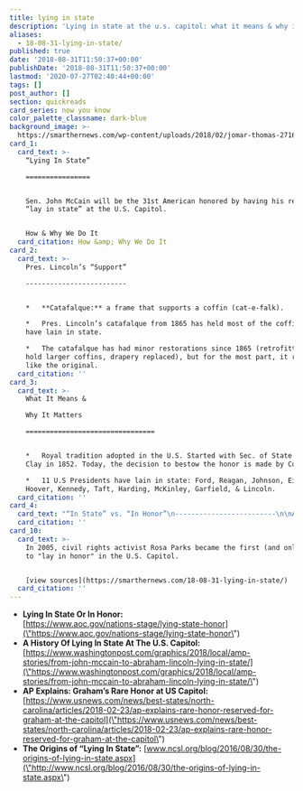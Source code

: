 ```yaml
---
title: lying in state
description: 'Lying in state at the u.s. capitol: what it means & why it matters'
aliases:
  - 18-08-31-lying-in-state/
published: true
date: '2018-08-31T11:50:37+00:00'
publishDate: '2018-08-31T11:50:37+00:00'
lastmod: '2020-07-27T02:40:44+00:00'
tags: []
post_author: []
section: quickreads
card_series: now you know
color_palette_classname: dark-blue
background_image: >-
  https://smarthernews.com/wp-content/uploads/2018/02/jomar-thomas-271602-1-360x360.jpg
card_1:
  card_text: >-
    “Lying In State”

    ================


    Sen. John McCain will be the 31st American honored by having his remains
    “lay in state” at the U.S. Capitol.


    How & Why We Do It
  card_citation: How &amp; Why We Do It
card_2:
  card_text: >-
    Pres. Lincoln’s “Support”

    -------------------------


    *   **Catafalque:** a frame that supports a coffin (cat-e-falk).

    *   Pres. Lincoln’s catafalque from 1865 has held most of the coffins that
    have lain in state.

    *   The catafalque has had minor restorations since 1865 (retrofitted to
    hold larger coffins, drapery replaced), but for the most part, it remains
    like the original.
  card_citation: ''
card_3:
  card_text: >-
    What It Means &  

    Why It Matters

    ================================


    *   Royal tradition adopted in the U.S. Started with Sec. of State Henry
    Clay in 1852. Today, the decision to bestow the honor is made by Congress.

    *   11 U.S Presidents have lain in state: Ford, Reagan, Johnson, Eisenhower,
    Hoover, Kennedy, Taft, Harding, McKinley, Garfield, & Lincoln.
  card_citation: ''
card_4:
  card_text: "“In State” vs. “In Honor”\n-------------------------\n\nAverage citizens cannot **“lay in state”** as that honor is reserved for\_**gov’t & military** officials.\n\nHowever, **eminent private citizens** may **“lay in honor.”**\n\nTo date, only four have received the honor, including Rev. Billy Graham & two police officers killed during an attack on the U.S. Capitol."
  card_citation: ''
card_10:
  card_text: >-
    In 2005, civil rights activist Rosa Parks became the first (and only) woman
    to "lay in honor" in the U.S. Capitol.


    [view sources](https://smarthernews.com/18-08-31-lying-in-state/)
  card_citation: ''
---
```

*   **Lying In State Or In Honor:**  
    [https://www.aoc.gov/nations-stage/lying-state-honor](\"https://www.aoc.gov/nations-stage/lying-state-honor\")
*   **A History Of Lying In State At The U.S. Capitol:** [https://www.washingtonpost.com/graphics/2018/local/amp-stories/from-john-mccain-to-abraham-lincoln-lying-in-state/](\"https://www.washingtonpost.com/graphics/2018/local/amp-stories/from-john-mccain-to-abraham-lincoln-lying-in-state/\")
*   **AP Explains: Graham’s Rare Honor at US Capitol:**  
    [https://www.usnews.com/news/best-states/north-carolina/articles/2018-02-23/ap-explains-rare-honor-reserved-for-graham-at-the-capitol](\"https://www.usnews.com/news/best-states/north-carolina/articles/2018-02-23/ap-explains-rare-honor-reserved-for-graham-at-the-capitol\")
*   **The Origins of “Lying In State”:** [www.ncsl.org/blog/2016/08/30/the-origins-of-lying-in-state.aspx](\"http://www.ncsl.org/blog/2016/08/30/the-origins-of-lying-in-state.aspx\")